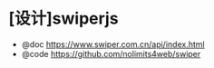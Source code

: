 # [设计]swiperjs

- @doc https://www.swiper.com.cn/api/index.html  
- @code https://github.com/nolimits4web/swiper